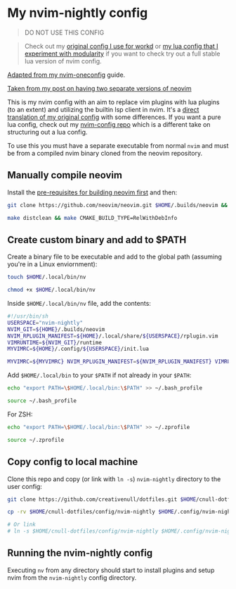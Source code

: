 # My nvim-nightly config

> DO NOT USE THIS CONFIG

> Check out my [original config I use for workd][nvim] or [my lua config that I experiment with modularity][nvim-config]
if you want to check try out a full stable lua version of nvim config.

[Adapted from my nvim-oneconfig][nvim-oneconfig] guide.

[Taken from my post on having two separate versions of neovim][post]

This is my nvim config with an aim to replace vim plugins with lua plugins (to an extent) and utilizing the builtin
lsp client in nvim. It's a [direct translation of my original config][nvim] with some differences. If you want a pure
lua config, check out my [nvim-config repo][nvim-config] which is a different take on structuring out a lua config.

To use this you must have a separate executable from normal `nvim` and must be from a compiled nvim binary cloned from
the neovim repository.

## Manually compile neovim

Install the [pre-requisites for building neovim first][nvim-prereq] and then:

```sh
git clone https://github.com/neovim/neovim.git $HOME/.builds/neovim && cd $HOME/.builds/neovim
```

```sh
make distclean && make CMAKE_BUILD_TYPE=RelWithDebInfo
```

## Create custom binary and add to $PATH

Create a binary file to be executable and add to the global path (assuming you're in a Linux enviornment):

```sh
touch $HOME/.local/bin/nv
```

```sh
chmod +x $HOME/.local/bin/nv
```

Inside `$HOME/.local/bin/nv` file, add the contents:

```sh
#!/usr/bin/sh
USERSPACE="nvim-nightly"
NVIM_GIT=${HOME}/.builds/neovim
NVIM_RPLUGIN_MANIFEST=${HOME}/.local/share/${USERSPACE}/rplugin.vim
VIMRUNTIME=${NVIM_GIT}/runtime
MYVIMRC=${HOME}/.config/${USERSPACE}/init.lua

MYVIMRC=${MYVIMRC} NVIM_RPLUGIN_MANIFEST=${NVIM_RPLUGIN_MANIFEST} VIMRUNTIME=${VIMRUNTIME} ${NVIM_GIT}/build/bin/nvim "$@" -u ${MYVIMRC}
```

Add `$HOME/.local/bin` to your `$PATH` if not already in your `$PATH`:

```sh
echo "export PATH=\$HOME/.local/bin:\$PATH" >> ~/.bash_profile
```

```sh
source ~/.bash_profile
```

For ZSH:

```sh
echo "export PATH=\$HOME/.local/bin:\$PATH" >> ~/.zprofile
```

```sh
source ~/.zprofile
```

## Copy config to local machine

Clone this repo and copy (or link with `ln -s`) `nvim-nightly` directory to the user config:

```sh
git clone https://github.com/creativenull/dotfiles.git $HOME/cnull-dotfiles
```

```sh
cp -rv $HOME/cnull-dotfiles/config/nvim-nightly $HOME/.config/nvim-nightly

# Or link
# ln -s $HOME/cnull-dotfiles/config/nvim-nightly $HOME/.config/nvim-nightly
```

## Running the nvim-nightly config

Executing `nv` from any directory should start to install plugins and setup nvim from the `nvim-nightly` config
directory.

[nvim-oneconfig]: https://github.com/creativenull/nvim-oneconfig
[nvim-config]: https://github.com/creativenull/nvim-config
[nvim]: https://github.com/creativenull/dotfiles/tree/main/.config/nvim
[nvim-prereq]: https://github.com/neovim/neovim/wiki/Building-Neovim#build-prerequisites
[post]: https://dev.to/creativenull/installing-neovim-nightly-alongside-stable-10d0
